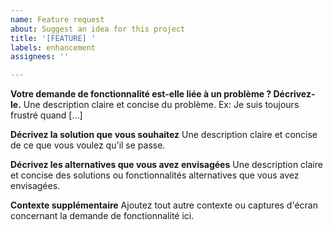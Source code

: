 ```yaml
---
name: Feature request
about: Suggest an idea for this project
title: '[FEATURE] '
labels: enhancement
assignees: ''

---
```


**Votre demande de fonctionnalité est-elle liée à un problème ? Décrivez-le.**
Une description claire et concise du problème. Ex: Je suis toujours frustré quand [...]

**Décrivez la solution que vous souhaitez**
Une description claire et concise de ce que vous voulez qu'il se passe.

**Décrivez les alternatives que vous avez envisagées**
Une description claire et concise des solutions ou fonctionnalités alternatives que vous avez envisagées.

**Contexte supplémentaire**
Ajoutez tout autre contexte ou captures d'écran concernant la demande de fonctionnalité ici.
